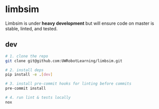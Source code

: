 # limbsim

Limbsim is under **heavy development** but will ensure code on master is stable, linted, and tested.

## dev

```bash
# 1. clone the repo
git clone git@github.com:UWRobotLearning/limbsim.git

# 2. install deps
pip install -e .[dev]

# 3. install pre-commit hooks for linting before commits
pre-commit install

# 4. run lint & tests locally
nox

```
